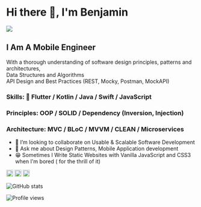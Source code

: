 # Hi there 👋, I'm Benjamin
![](https://pbs.twimg.com/profile_banners/860357608552763393/1593430830/1500x500)

## I Am A Mobile Engineer <br>
With a thorough understanding of software design principles, patterns and architectures, <br>
Data Structures and Algorithms  <br>
API Design and Best Practices (REST, Mocky, Postman, MockAPI) <br>

### Skills: 💙 Flutter / Kotlin / Java / Swift / JavaScript
### Principles: OOP / SOLID / Dependency (Inversion, Injection)
### Architecture: MVC / BLoC / MVVM / CLEAN / Microservices

- 👯 I’m looking to collaborate on Usable & Scalable Software Development 
- 💬 Ask me about Design Patterns, Mobile Application development
- 😁 Sometimes I Write Static Websites with Vanilla JavaScript and CSS3 when I'm bored ( for the thrill of it)

[<img src='https://cdn.jsdelivr.net/npm/simple-icons@3.0.1/icons/github.svg' alt='github' height='18'>](https://github.com/proqrammer)    [<img src='https://cdn.jsdelivr.net/npm/simple-icons@3.0.1/icons/twitter.svg' alt='twitter' height='18'>](https://twitter.com/proqrammer)    [<img src='https://cdn.jsdelivr.net/npm/simple-icons@3.0.1/icons/icloud.svg' alt='website' height='18'>](https://proqrammer.tech)  

![GitHub stats](https://github-readme-stats.vercel.app/api?username=proqrammer&show_icons=true)  

![Profile views](https://gpvc.arturio.dev/proqrammer)  

